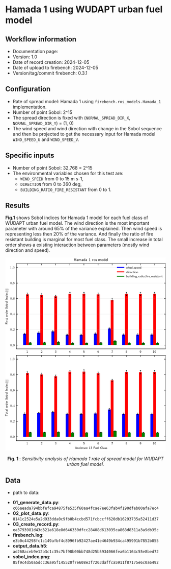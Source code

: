 # Hamada 1 using WUDAPT urban fuel model

## Workflow information

- Documentation page:
- Version: 1.0
- Date of record creation: 2024-12-05
- Date of upload to firebench: 2024-12-05
- Version/tag/commit firebench: 0.3.1

## Configuration

- Rate of spread model: Hamada 1 using `firebench.ros_models.Hamada_1` implementation.
- Number of point Sobol: 2^15
- The spread direction is fixed with (`NORMAL_SPREAD_DIR_X`, `NORMAL_SPREAD_DIR_Y`) = (1, 0)
- The wind speed and wind direction with change in the Sobol sequence and then be projected to get the necessary input for Hamada model `WIND_SPEED_U` and `WIND_SPEED_V`.

## Specific inputs
<!-- Add specific input details for the model/data you are using -->
- Number of point Sobol: 32,768 = 2^15
- The environmental variables chosen for this test are:
  - `WIND_SPEED` from 0 to 15 m s-1,
  - `DIRECTION` from 0 to 360 deg,
  - `BUILDING_RATIO_FIRE_RESISTANT` from 0 to 1.
  
## Results

<!-- Fill in with your results -->
**Fig.1** shows Sobol indices for Hamada 1 model for each fuel class of WUDAPT urban fuel model.
The wind direction is the most important parameter with around 65% of the variance explained.
Then wind speed is representing less then 20% of the variance. And finally the ratio of fire resistant building is marginal for most fuel class.
The small increase in total order shows a existing interaction between parameters (mostly wind direction and speed).

![blockdiagram](../../../../_static/workflow/rate_of_spread/sensitivity/Hamada_1_wudapt.png)
<p style="text-align: center;">
    <strong>
        Fig. 1
    </strong>
    :
    <em>
        Sensitivity analysis of Hamada 1 rate of spread model for WUDAPT urban fuel model. 
    </em>
</p>

## Data
<!-- Add path or source of the record used for the test and its record -->
- path to data:
<!-- firebench-hash-list -->
- **01_generate_data.py**: `c66aeada794bbfefca94875fe535f60aa4fcae7ee63fab4f190dfeb00afa7ec4`
- **02_plot_data.py**: `8141c2524e5a2d933dda0c9fb0b4ccbd571fcbccff620db16293735a52411d37`
- **03_create_record.py**: `ea3793981d43d321a618e8d646330dfcc28408d613035ca868d8311a3a9db35c`
- **firebench.log**: `e3b0c44298fc1c149afbf4c8996fb92427ae41e4649b934ca495991b7852b855`
- **output_data.h5**: `ad268aceb9e12b3c1c35c7bf98b00bb748d25b5934066fea6b1164c55e8bed72`
- **sobol_index.png**: `85f9c4d50a5dcc36a95f145520f7e608e3f7203daffca5911f87175e6c0a6492`
<!-- end of firebench-hash-list -->
